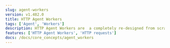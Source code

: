 ```yaml
---
slug: agent-workers
version: v1.482.0
title: HTTP Agent Workers
tags: ['Agent', 'Workers']
description: HTTP Agent Workers are  a completely re-designed from scratch and talk only to the servers through HTTP instead of requiring access to the database.
features: ['HTTP Agent Workers', 'HTTP requests']
docs: /docs/core_concepts/agent_workers
---
```

